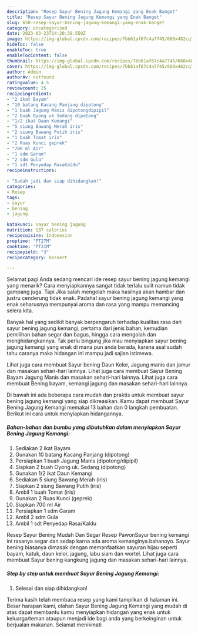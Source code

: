 ```yaml
---
description: "Resep Sayur Bening Jagung Kemangi yang Enak Banget"
title: "Resep Sayur Bening Jagung Kemangi yang Enak Banget"
slug: 650-resep-sayur-bening-jagung-kemangi-yang-enak-banget
category: Uncategorized
date: 2023-03-23T14:20:39.550Z
image: https://img-global.cpcdn.com/recipes/7bb61af67c4a7745/680x482cq70/sayur-bening-jagung-kemangi-foto-resep-utama.jpg
hideToc: false
enableToc: true
enableTocContent: false
thumbnail: https://img-global.cpcdn.com/recipes/7bb61af67c4a7745/680x482cq70/sayur-bening-jagung-kemangi-foto-resep-utama.jpg
cover: https://img-global.cpcdn.com/recipes/7bb61af67c4a7745/680x482cq70/sayur-bening-jagung-kemangi-foto-resep-utama.jpg
author: Admin
authorAv: notfound
ratingvalue: 4.5
reviewcount: 25
recipeingredient:
- "2 ikat Bayam"
- "10 batang Kacang Panjang dipotong"
- "1 buah Jagung Manis dipotongdipipil"
- "2 buah Oyong uk Sedang dipotong"
- "1/2 ikat Daun Kemangi"
- "5 siung Bawang Merah iris"
- "2 siung Bawang Putih iris"
- "1 buah Tomat iris"
- "2 Ruas Kunci geprek"
- "700 ml Air"
- "1 sdm Garam"
- "2 sdm Gula"
- "1 sdt Penyedap RasaKaldu"
recipeinstructions:

- "Sudah jadi dan siap dihidangkan!"
categories:
- Resep
tags:
- sayur
- bening
- jagung

katakunci: sayur bening jagung 
nutrition: 137 calories
recipecuisine: Indonesian
preptime: "PT27M"
cooktime: "PT31M"
recipeyield: "3"
recipecategory: Dessert

---
```



Selamat pagi Anda sedang mencari ide resep sayur bening jagung kemangi yang menarik? Cara menyiapkannya sangat tidak terlalu sulit namun tidak gampang juga. Tapi Jika salah mengolah maka hasilnya akan hambar dan justru cenderung tidak enak. Padahal sayur bening jagung kemangi yang enak seharusnya mempunyai aroma dan rasa yang mampu memancing selera kita.


Banyak hal yang sedikit banyak berpengaruh terhadap kualitas rasa dari sayur bening jagung kemangi, pertama dari jenis bahan, kemudian pemilihan bahan segar dan bagus, hingga cara mengolah dan menghidangkannya. Tak perlu bingung jika mau menyiapkan sayur bening jagung kemangi yang enak di mana pun anda berada, karena asal sudah tahu caranya maka hidangan ini mampu jadi sajian istimewa.

Lihat juga cara membuat Sayur bening Daun Kelor, Jagung manis dan jamur dan masakan sehari-hari lainnya. Lihat juga cara membuat Sayur Bening Bayam Jagung Manis dan masakan sehari-hari lainnya. Lihat juga cara membuat Bening bayam, kemangi jagung dan masakan sehari-hari lainnya.


Di bawah ini ada beberapa cara mudah dan praktis untuk membuat sayur bening jagung kemangi yang siap dikreasikan. Kamu dapat membuat Sayur Bening Jagung Kemangi memakai 13 bahan dan 0 langkah pembuatan. Berikut ini cara untuk menyiapkan hidangannya.

<!--inarticleads1-->

##### Bahan-bahan dan bumbu yang dibutuhkan dalam menyiapkan Sayur Bening Jagung Kemangi:

1. Sediakan 2 ikat Bayam
1. Gunakan 10 batang Kacang Panjang (dipotong)
1. Persiapkan 1 buah Jagung Manis (dipotong/dipipil)
1. Siapkan 2 buah Oyong uk. Sedang (dipotong)
1. Gunakan 1/2 ikat Daun Kemangi
1. Sediakan 5 siung Bawang Merah (iris)
1. Siapkan 2 siung Bawang Putih (iris)
1. Ambil 1 buah Tomat (iris)
1. Gunakan 2 Ruas Kunci (geprek)
1. Siapkan 700 ml Air
1. Persiapkan 1 sdm Garam
1. Ambil 2 sdm Gula
1. Ambil 1 sdt Penyedap Rasa/Kaldu


Resep Sayur Bening Mudah Dan Segar Resep PawonSayur bening kemangi ini rasanya segar dan sedap karna ada aroma kemanginya.bahanoyo. Sayur bening biasanya dimasak dengan memanfaatkan sayuran hijau seperti bayam, katuk, daun kelor, jagung, labu siam dan wortel. Lihat juga cara membuat Sayur bening kangkung jagung dan masakan sehari-hari lainnya. 

<!--inarticleads2-->

##### Step by step untuk membuat Sayur Bening Jagung Kemangi:


1. Selesai dan siap dihidangkan!



Terima kasih telah membaca resep yang kami tampilkan di halaman ini. Besar harapan kami, olahan Sayur Bening Jagung Kemangi yang mudah di atas dapat membantu kamu menyiapkan hidangan yang enak untuk keluarga/teman ataupun menjadi ide bagi anda yang berkeinginan untuk berjualan makanan. Selamat menikmati
